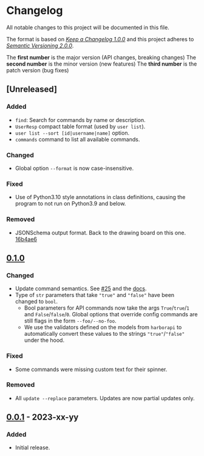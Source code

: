 # Changelog

All notable changes to this project will be documented in this file.

The format is based on [*Keep a Changelog 1.0.0*](https://keepachangelog.com/en/1.0.0/) and this project adheres to [*Semantic Versioning 2.0.0*](https://semver.org/).

The **first number** is the major version (API changes, breaking changes)
The **second number** is the minor version (new features)
The **third number** is the patch version (bug fixes)

<!-- changelog follows -->

## [Unreleased]

### Added

- `find`: Search for commands by name or description.
- `UserResp` compact table format (used by `user list`).
- `user list --sort [id|username|name]` option.
- `commands` command to list all available commands.

### Changed

- Global option `--format` is now case-insensitive.

### Fixed

- Use of Python3.10 style annotations in class definitions, causing the program to not run on Python3.9 and below.

### Removed

- JSONSchema output format. Back to the drawing board on this one. [16b4ae6](https://github.com/pederhan/harbor-cli/commit/16b4ae608dfd41ea4dc9b94df1952d35aa2fd7b2)

## [0.1.0](https://github.com/pederhan/harbor-cli/tree/harbor-cli-v0.1.0)

### Changed

- Update command semantics. See [#25](https://github.com/pederhan/harbor-cli/pull/25) and the [docs](https://pederhan.github.io/harbor-cli/usage/terminology/#actions-terminology).
- Type of `str` parameters that take `"true"` and `"false"` have been changed to `bool`.
  - Bool parameters for API commands now take the args `True`/`true`/`1` and `False`/`false`/`0`. Global options that override config commands are still flags in the form `--foo/--no-foo`.
  - We use the validators defined on the models from `harborapi` to automatically convert these values to the strings `"true"`/`"false"` under the hood.

### Fixed

- Some commands were missing custom text for their spinner.

### Removed

- All `update --replace` parameters. Updates are now partial updates only.

## [0.0.1](https://github.com/pederhan/harbor-cli/tree/harbor-cli-v0.0.1) - 2023-xx-yy

### Added

- Initial release.

<!-- ### Changed -->
<!-- ### Fixed -->
